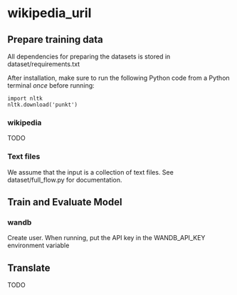 # wikipedia_uril
## Prepare training data
All dependencies for preparing the datasets is stored in dataset/requirements.txt

After installation, make sure to run the following Python code from a Python terminal *once* before running:
```
import nltk
nltk.download('punkt')
```
### wikipedia
TODO
### Text files
We assume that the input is a collection of text files. See dataset/full_flow.py for documentation. 
## Train and Evaluate Model
### wandb
Create user.
When running, put the API key in the WANDB_API_KEY environment variable
## Translate
TODO